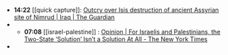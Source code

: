 - **14:22** [[quick capture]]:  [Outcry over Isis destruction of ancient Assyrian site of Nimrud | Iraq | The Guardian](https://www.theguardian.com/world/2015/mar/06/isis-destroys-ancient-assyrian-site-of-nimrud)
- - **07:08** [[israel-palestine]] : [Opinion | For Israelis and Palestinians, the Two-State ‘Solution’ Isn’t a Solution At All - The New York Times](https://www.nytimes.com/2024/04/01/opinion/two-state-solution-israel-palestine.html "Opinion | For Israelis and Palestinians, the Two-State ‘Solution’ Isn’t a Solution At All - The New York Times")
-